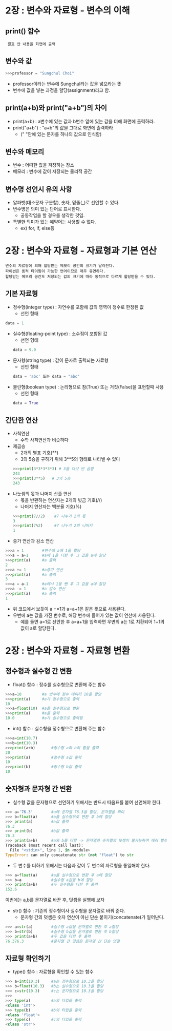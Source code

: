 # 2장 : 변수와 자료형 - 변수의 이해

## print() 함수
     괄호 안 내용을 화면에 출력

## 변수와 값

```python
>>>professor = "Sungchul Choi"
```
- professor이라는 변수에 Sungchul라는 값을 넣으라는 뜻
- 변수에 값을 넣는 과정을 할당(assignment)라고 함.

## print(a+b)와 print("a+b")의 차이
  * print(a+b) : a변수에 있는 값과 b변수 앞에 있는 값을 더해 화면에 출력하라.
  * print("a+b") : "a+b"의 값을 그대로 화면에 출력하라 
    * (" "안에 있는 문자를 하나의 값으로 인식함)

## 변수와 메모리

- 변수 : 어떠한 값을 저장하는 장소
- 메모리 : 변수에 값이 저장되는 물리적 공간

## 변수명 선언시 유의 사항

- 알파벳(대소문자 구분함), 숫자, 밑줄(_)로 선언할 수 있다.
- 변수명은 의미 있는 단어로 표시한다.
  * 공동작업을 할 경우를 생각한 것임.
- 특별한 의미가 있는 예약어는 사용할 수 없다.
    * ex) for, if, else등

# 2장 : 변수와 자료형 - 자료형과 기본 연산
```
변수의 자료형에 의해 할당받는 메모리 공간의 크기가 달라진다.
파이썬은 동적 타이핑이 가능한 언어이므로 매우 유연하다.
할당받는 메모리 공간도 저장되는 값의 크기에 따라 동적으로 다르게 할당받을 수 있다.
```
## 기본 자료형
   * 정수형(integer type) : 자연수를 포함해 값의 영역이 정수로 한정된 값
     * 선언 형태 
  ```python
  data = 1
  ```
   * 실수형(floating-point type) : 소수점이 포함된 값
     * 선언 형태
     ```python
     data = 9.0
     ```
   * 문자형(string type) : 값이 문자로 출력되는 자료형
     * 선언 형태
     ```python
     data = 'abc' 또는 data = "abc"
     ``` 
   * 불린형(boolean type) : 논리형으로 참(True) 또는 거짓(False)을 표현할때 사용
     * 선언 형태 
     ```python
     data = True
     ```
## 간단한 연산
- 사칙연산
  - 수학 사칙연산과 비슷하다
- 제곱승
  - 2개의 별표 기호(**)
  - 3의 5승을 구하기 위해 3**5의 형태로 나타낼 수 있다
  ```python
  >>>print(3*3*3*3*3) # 3을 다섯 번 곱함
  243
  >>>print(3**5)   # 3의 5승
  243
  ```
- 나눗셈의 몫과 나머지 산출 연산
  - 몫을 반환하는 연산자는 2개의 빗금 기호(//)
  - 나머지 연산자는 백분율 기호(%)
  ```python
  >>>print(7//2)    #7 나누기 2의 몫
  3
  >>>print(7%2)     #7 나누기 2의 나머지
  1
  ```
- 증가 연산과 감소 연산
```python
>>>a = 1        #변수에 a에 1을 할당
>>>a = a+1      #a에 1을 더한 후 그 값을 a에 할당
>>>print(a)     #a 출력
2
>>>a += 1       #a증가 연산
>>>print(a)     #a 출력
3
>>>a = a-1      #a에서 1을 뺀 후 그 값을 a에 할당
>>>a -= 1       #a 감소 연산
>>>print(a)     #a 출력
1
```
  * 위 코드에서 보듯이 a +=1과 a=a+1은 같은 뜻으로 사용된다.
  * 우변에 a는 값을 가진 변수로, 해당 변수에 들어가 있는 값이 연산에 사용된다.
    * 예를 들면 a=1로 선안한 후 a=a+1을 입력하면 우변의 a는 1로 치환되어 1+1의 값이 a로 할당된다.

# 2장 : 변수와 자료형 - 자료형 변환
## 정수형과 실수형 간 변환
- float() 함수 : 정수를 실수형으로 변환해 주는 함수
```py
>>>a=10         #a 변수에 정수 데이터 10을 할당
>>>print(a)     #a가 정수형으로 출력
10
>>>a=float(10)  #a를 실수형으로 변환
>>>print(a)     #a를 출력
10.0            #a가 실수형으로 출력됨
```
- int() 함수 : 실수형을 정수형으로 변환해 주는 함수
```py
>>>a=int(10.7)
>>>b=int(10.3)
>>>print(a+b)       #정수형 a와 b의 합을 출력
20
>>>print(a)         #정수형 a값 출력
10
>>>print(b)         #정수형 b값 출력
10
```
## 숫자형과 문자형 간 변환
- 실수형 값을 문자형으로 선언하기 위해서는 반드시 따옴표를 붙여 선언해야 한다.
```py
>>> a='76.3'        #a에 문자열 76.3을 할당, 문자열을 의미
>>> b=float(a)      #a를 실수형우로 변환 후 b에 할당
>>> print(a)        #a값 출력
76.3
>>> print(b)        #b값 출력
76.3
>>> print(a+b)      #a와 b를 더함 -> 문자열과 숫자열의 덧셈이 불가능하여 에러 발생
Traceback (most recent call last):
  File "<stdin>", line 1, in <module>
TypeError: can only concatenate str (not "float") to str
```
- 두 변수를 더하기 위해서는 다음과 같이 두 변수의 자료형을 통일해야 한다.
```py
>>> a=float(a)      #a를 실수형으로 변환 후 a에 할당
>>> b=a             #실수형 a값을 b에 할당
>>> print(a+b)      #두 실수형을 더한 후 출력
152.6
```
이번에는 a,b를 문자열로 바꾼 후, 덧셈을 실행해 보자
- str() 함수 : 기존의 정수형이사 실수형을 문자열로 바꿔 준다.
  - 문자형 간의 덧셈은 숫자 연산이 아닌 단순 붙이기(concatenate)가 일어난다.
```py
>>> a=str(a)        #실수형 a값을 문자열로 변환 후 a할당
>>> b=str(b)        #실수형 b값을 문자열로 변환 후 b할당
>>> print(a+b)      #두 값을 더한 후 출력
76.376.3            #문자열 간 덧셈은 문자열 간 단순 연결
```
## 자료형 확인하기
- type() 함수 : 자료형을 확인할 수 있는 함수
```py
>>> a=int(10.3)     #a는 정수형으로 10.3을 할당
>>> b=float(10.3)   #b는 실수형으로 10.3을 할당
>>> c=str(10.3)     #c는 문자형으로 10.3을 할당
>>>
>>> type(a)         #a의 타입을 출력
<class 'int'>
>>> type(b)         #b의 타입을 출력
<class 'float'>
>>> type(c)         #c의 타입을 출력
<class 'str'>
```
